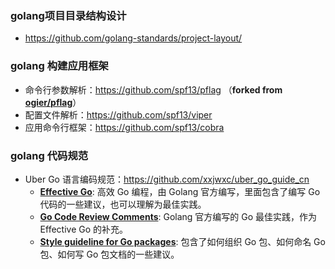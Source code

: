 ### golang项目目录结构设计

* https://github.com/golang-standards/project-layout/



### golang 构建应用框架

* 命令行参数解析：https://github.com/spf13/pflag （**forked from [ogier/pflag](https://github.com/ogier/pflag)**）
* 配置文件解析：https://github.com/spf13/viper
* 应用命令行框架：https://github.com/spf13/cobra




### golang 代码规范

* Uber Go 语言编码规范：https://github.com/xxjwxc/uber_go_guide_cn
  * **[Effective Go](https://go.dev/doc/effective_go)**: 高效 Go 编程，由 Golang 官方编写，里面包含了编写 Go 代码的一些建议，也可以理解为最佳实践。
  * **[Go Code Review Comments](https://github.com/golang/go/wiki/CodeReviewComments)**: Golang 官方编写的 Go 最佳实践，作为 Effective Go 的补充。
  * **[Style guideline for Go packages](https://rakyll.org/style-packages)**: 包含了如何组织 Go 包、如何命名 Go 包、如何写 Go 包文档的一些建议。